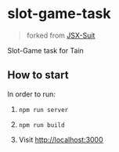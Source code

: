 # slot-game-task

> forked from [JSX-Suit](https://github.com/skyiea/jsx-suit)

Slot-Game task for Tain

## How to start

In order to run:

1. `npm run server`

2. `npm run build`

3. Visit [http://localhost:3000](http://localhost:3000)